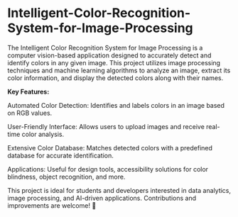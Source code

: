 # Intelligent-Color-Recognition-System-for-Image-Processing
The Intelligent Color Recognition System for Image Processing is a computer vision-based application designed to accurately detect and identify colors in any given image. This project utilizes image processing techniques and machine learning algorithms to analyze an image, extract its color information, and display the detected colors along with their names.

**Key Features:**

Automated Color Detection: Identifies and labels colors in an image based on RGB values.

User-Friendly Interface: Allows users to upload images and receive real-time color analysis.

Extensive Color Database: Matches detected colors with a predefined database for accurate identification.

Applications: Useful for design tools, accessibility solutions for color blindness, object recognition, and more.

This project is ideal for students and developers interested in data analytics, image processing, and AI-driven applications. Contributions and improvements are welcome! 🚀
